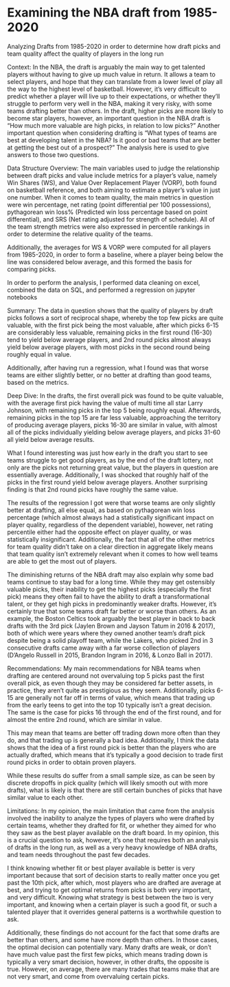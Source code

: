 # Examining the NBA draft from 1985-2020

Analyzing Drafts from 1985-2020 in order to determine how draft picks and team quality affect the quality of players in the long run

Context:
In the NBA, the draft is arguably the main way to get talented players without having to give up much value in return. It allows a team to select players, and hope that they can translate from a lower level of play all the way to the highest level of basketball. However, it’s very difficult to predict whether a player will live up to their expectations, or whether they’ll struggle to perform very well in the NBA, making it very risky, with some teams drafting better than others. In the draft, higher picks are more likely to become star players, however, an important question in the NBA draft is “How much more valuable are high picks, in relation to low picks?” Another important question when considering drafting is “What types of teams are best at developing talent in the NBA? Is it good or bad teams that are better at getting the best out of a prospect?” The analysis here is used to give answers to those two questions.

Data Structure Overview:
The main variables used to judge the relationship between draft picks and value include metrics for a player’s value, namely Win Shares (WS), and Value Over Replacement Player (VORP), both found on basketball reference, and both aiming to estimate a player’s value in just one number. When it comes to team quality, the main metrics in question were win percentage, net rating (point differential per 100 possessions), pythagorean win loss% (Predicted win loss percentage based on point differential), and SRS (Net rating adjusted for strength of schedule). All of the team strength metrics were also expressed in percentile rankings in order to determine the relative quality of the teams.

Additionally, the averages for WS & VORP were computed for all players from 1985-2020, in order to form a baseline, where a player being below the line was considered below average, and this formed the basis for comparing picks.

In order to perform the analysis, I performed data cleaning on excel, combined the data on SQL, and performed a regression on jupyter notebooks

Summary:
The data in question shows that the quality of players by draft picks follows a sort of reciprocal shape, whereby the top few picks are quite valuable, with the first pick being the most valuable, after which picks 6-15 are considerably less valuable, remaining picks in the first round (16-30) tend to yield below average players, and 2nd round picks almost always yield below average players, with most picks in the second round being roughly equal in value.

Additionally, after having run a regression, what I found was that worse teams are either slightly better, or no better at drafting than good teams, based on the metrics.

Deep Dive:
In the drafts, the first overall pick was found to be quite valuable, with the average first pick having the value of multi time all star Larry Johnson, with remaining picks in the top 5 being roughly equal. Afterwards, remaining picks in the top 15 are far less valuable, approaching the territory of producing average players, picks 16-30 are similar in value, with almost all of the picks individually yielding below average players, and picks 31-60 all yield below average results.

What I found interesting was just how early in the draft you start to see teams struggle to get good players, as by the end of the draft lottery, not only are the picks not returning great value, but the players in question are essentially average. Additionally, I was shocked that roughly half of the picks in the first round yield below average players. Another surprising finding is that 2nd round picks have roughly the same value.

The results of the regression I got were that worse teams are only slightly better at drafting, all else equal, as based on pythagorean win loss percentage (which almost always had a statistically significant impact on player quality, regardless of the dependent variable), however, net rating percentile either had the opposite effect on player quality, or was statistically insignificant. Additionally, the fact that all of the other metrics for team quality didn’t take on a clear direction in aggregate likely means that team quality isn’t extremely relevant when it comes to how well teams are able to get the most out of players.

The diminishing returns of the NBA draft may also explain why some bad teams continue to stay bad for a long time. While they may get ostensibly valuable picks, their inability to get the highest picks (especially the first pick) means they often fail to have the ability to draft a transformational talent, or they get high picks in predominantly weaker drafts. However, it’s certainly true that some teams draft far better or worse than others.
As an example, the Boston Celtics took arguably the best player in back to back drafts with the 3rd pick (Jaylen Brown and Jayson Tatum in 2016 & 2017), both of which were years where they owned another team’s draft pick despite being a solid playoff team, while the Lakers, who picked 2nd in 3 consecutive drafts came away with a far worse collection of players (D’Angelo Russell in 2015, Brandon Ingram in 2016, & Lonzo Ball in 2017).

Recommendations:
My main recommendations for NBA teams when drafting are centered around not overvaluing top 5 picks past the first overall pick, as even though they may be considered far better assets, in practice, they aren’t quite as prestigious as they seem.
Additionally, picks 6-15 are generally not far off in terms of value, which means that trading up from the early teens to get into the top 10 typically isn’t a great decision.
The same is the case for picks 16 through the end of the first round, and for almost the entire 2nd round, which are similar in value.

This may mean that teams are better off trading down more often than they do, and that trading up is generally a bad idea. Additionally, I think the data shows that the idea of a first round pick is better than the players who are actually drafted, which means that it’s typically a good decision to trade first round picks in order to obtain proven players.

While these results do suffer from a small sample size, as can be seen by discrete dropoffs in pick quality (which will likely smooth out with more drafts), what is likely is that there are still certain bunches of picks that have similar value to each other.

Limitations:
In my opinion, the main limitation that came from the analysis involved the inability to analyze the types of players who were drafted by certain teams, whether they drafted for fit, or whether they aimed for who they saw as the best player available on the draft board. In my opinion, this is a crucial question to ask, however, it’s one that requires both an analysis of drafts in the long run, as well as a very heavy knowledge of NBA drafts, and team needs throughout the past few decades.

I think knowing whether fit or best player available is better is very important because that sort of decision starts to really matter once you get past the 10th pick, after which, most players who are drafted are average at best, and trying to get optimal returns from picks is both very important, and very difficult. Knowing what strategy is best between the two is very important, and knowing when a certain player is such a good fit, or such a talented player that it overrides general patterns is a worthwhile question to ask.

Additionally, these findings do not account for the fact that some drafts are better than others, and some have more depth than others. In those cases, the optimal decision can potentially vary. Many drafts are weak, or don’t have much value past the first few picks, which means trading down is typically a very smart decision, however, in other drafts, the opposite is true. However, on average, there are many trades that teams make that are not very smart, and come from overvaluing certain picks.
